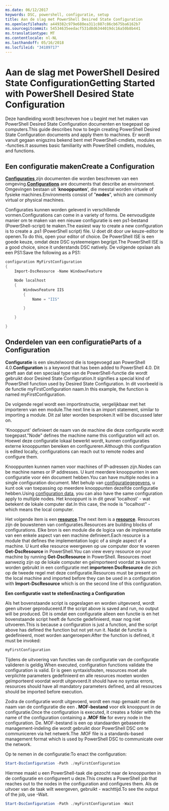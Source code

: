 ```yaml
---
ms.date: 06/12/2017
keywords: DSC, powershell, configuratie, setup
title: Aan de slag met PowerShell Desired State Configuration
ms.openlocfilehash: a449382c979e680ea311c887c86cb675ba6162b7
ms.sourcegitcommit: 54534635eedacf531d8d6344019dc16a50b8b441
ms.translationtype: MT
ms.contentlocale: nl-NL
ms.lasthandoff: 05/16/2018
ms.locfileid: "34189717"
---
```

# <a name="getting-started-with-powershell-desired-state-configuration"></a><span data-ttu-id="d8272-103">Aan de slag met PowerShell Desired State Configuration</span><span class="sxs-lookup"><span data-stu-id="d8272-103">Getting Started with PowerShell Desired State Configuration</span></span> #

<span data-ttu-id="d8272-104">Deze handleiding wordt beschreven hoe u begint met het maken van PowerShell Desired State Configuration documenten en toegepast op computers.</span><span class="sxs-lookup"><span data-stu-id="d8272-104">This guide describes how to begin creating PowerShell Desired State Configuration documents and apply them to machines.</span></span> <span data-ttu-id="d8272-105">Er wordt vanuit gegaan enigszins bekend bent met PowerShell-cmdlets, modules en -functies.</span><span class="sxs-lookup"><span data-stu-id="d8272-105">It assumes basic familiarity with PowerShell cmdlets, modules, and functions.</span></span>


## <a name="create-a-configuration"></a><span data-ttu-id="d8272-106">Een configuratie maken</span><span class="sxs-lookup"><span data-stu-id="d8272-106">Create a Configuration</span></span> ##

<span data-ttu-id="d8272-107">[**Configuraties** ](https://msdn.microsoft.com/powershell/dsc/configurations) zijn documenten die worden beschreven van een omgeving.</span><span class="sxs-lookup"><span data-stu-id="d8272-107">[**Configurations**](https://msdn.microsoft.com/powershell/dsc/configurations) are documents that describe an environment.</span></span> <span data-ttu-id="d8272-108">Omgevingen bestaan uit '**knooppunten**', die meestal worden virtuele of fysieke machines.</span><span class="sxs-lookup"><span data-stu-id="d8272-108">Environments consist of "**nodes**", which are commonly virtual or physical machines.</span></span>

<span data-ttu-id="d8272-109">Configuraties kunnen worden geleverd in verschillende vormen.</span><span class="sxs-lookup"><span data-stu-id="d8272-109">Configurations can come in a variety of forms.</span></span> <span data-ttu-id="d8272-110">De eenvoudigste manier om te maken van een nieuwe configuratie is een ps1-bestand (PowerShell-script) te maken.</span><span class="sxs-lookup"><span data-stu-id="d8272-110">The easiest way to create a new configuration is to create a .ps1 (PowerShell script) file.</span></span> <span data-ttu-id="d8272-111">U doet dit door uw keuze-editor te openen.</span><span class="sxs-lookup"><span data-stu-id="d8272-111">To do this, open your editor of choice.</span></span> <span data-ttu-id="d8272-112">De PowerShell ISE is een goede keuze, omdat deze DSC systeemeigen begrijpt.</span><span class="sxs-lookup"><span data-stu-id="d8272-112">The PowerShell ISE is a good choice, since it understands DSC natively.</span></span> <span data-ttu-id="d8272-113">De volgende opslaan als een PS1:</span><span class="sxs-lookup"><span data-stu-id="d8272-113">Save the following as a PS1:</span></span>

```powershell
configuration MyFirstConfiguration
{
    Import-DscResource -Name WindowsFeature

    Node localhost
    {
        WindowsFeature IIS
        {
            Name = "IIS"

        }

    }

}
```
## <a name="parts-of-a-configuration"></a><span data-ttu-id="d8272-114">Onderdelen van een configuratie</span><span class="sxs-lookup"><span data-stu-id="d8272-114">Parts of a Configuration</span></span> ##
<span data-ttu-id="d8272-115">**Configuratie** is een sleutelwoord die is toegevoegd aan PowerShell 4.0.</span><span class="sxs-lookup"><span data-stu-id="d8272-115">**Configuration** is a keyword that has been added to PowerShell 4.0.</span></span> <span data-ttu-id="d8272-116">Dit geeft aan dat een speciaal type van de PowerShell-functie die wordt gebruikt door Desired State Configuration.</span><span class="sxs-lookup"><span data-stu-id="d8272-116">It signifies a special kind of PowerShell function used by Desired State Configuration.</span></span> <span data-ttu-id="d8272-117">In dit voorbeeld is de functie myFirstConfiguration naam.</span><span class="sxs-lookup"><span data-stu-id="d8272-117">In this example, the function is named myFirstConfiguration.</span></span>

<span data-ttu-id="d8272-118">De volgende regel wordt een importinstructie, vergelijkbaar met het importeren van een module.</span><span class="sxs-lookup"><span data-stu-id="d8272-118">The next line is an import statement, similar to importing a module.</span></span> <span data-ttu-id="d8272-119">Dit zal later worden besproken.</span><span class="sxs-lookup"><span data-stu-id="d8272-119">It will be discussed later on.</span></span>

<span data-ttu-id="d8272-120">'Knooppunt' definieert de naam van de machine die deze configuratie wordt toegepast.</span><span class="sxs-lookup"><span data-stu-id="d8272-120">"Node" defines the machine name this configuration will act on.</span></span> <span data-ttu-id="d8272-121">Hoewel deze configuratie lokaal bewerkt wordt, kunnen configuraties externe knooppunten bereiken en configureren.</span><span class="sxs-lookup"><span data-stu-id="d8272-121">Although this configuration is edited locally, configurations can reach out to remote nodes and configure them.</span></span>

<span data-ttu-id="d8272-122">Knooppunten kunnen namen voor machines of IP-adressen zijn.</span><span class="sxs-lookup"><span data-stu-id="d8272-122">Nodes can be machine names or IP addresses.</span></span> <span data-ttu-id="d8272-123">U kunt meerdere knooppunten in een configuratie voor één document hebben.</span><span class="sxs-lookup"><span data-stu-id="d8272-123">You can have multiple nodes in a single configuration document.</span></span> <span data-ttu-id="d8272-124">Met behulp van [configuratiegegevens](https://msdn.microsoft.com/powershell/dsc/configdata), u kunt ook van toepassing op meerdere knooppunten dezelfde configuratie hebben.</span><span class="sxs-lookup"><span data-stu-id="d8272-124">Using [configuration data](https://msdn.microsoft.com/powershell/dsc/configdata), you can also have the same configuration apply to multiple nodes.</span></span> <span data-ttu-id="d8272-125">Het knooppunt is in dit geval 'localhost' - wat betekent de lokale computer dat.</span><span class="sxs-lookup"><span data-stu-id="d8272-125">In this case, the node is "localhost" - which means the local computer.</span></span>

<span data-ttu-id="d8272-126">Het volgende item is een [ **resource**](https://msdn.microsoft.com/powershell/dsc/resources).</span><span class="sxs-lookup"><span data-stu-id="d8272-126">The next item is a [**resource**](https://msdn.microsoft.com/powershell/dsc/resources).</span></span> <span data-ttu-id="d8272-127">Resources zijn de bouwstenen van configuraties.</span><span class="sxs-lookup"><span data-stu-id="d8272-127">Resources are building blocks of configurations.</span></span> <span data-ttu-id="d8272-128">Elke bron is een module die de logica van de implementatie van een enkele aspect van een machine definieert.</span><span class="sxs-lookup"><span data-stu-id="d8272-128">Each resource is a module that defines the implementation logic of a single aspect of a machine.</span></span> <span data-ttu-id="d8272-129">U kunt elke resource weergeven op uw computer door te voeren **Get-DscResource** in PowerShell.</span><span class="sxs-lookup"><span data-stu-id="d8272-129">You can view every resource on your machine by running **Get-DscResource** in PowerShell.</span></span> <span data-ttu-id="d8272-130">Resources moet aanwezig zijn op de lokale computer en geïmporteerd voordat ze kunnen worden gebruikt in een configuratie met **importeren DscResource** die zich op de tweede regel met deze configuratie.</span><span class="sxs-lookup"><span data-stu-id="d8272-130">Resources must be present on the local machine and imported before they can be used in a configuration with **Import-DscResource** which is on the second line of this configuration.</span></span>

<span data-ttu-id="d8272-131">**Een configuratie vast te stellen**</span><span class="sxs-lookup"><span data-stu-id="d8272-131">**Enacting a Configuration**</span></span>

<span data-ttu-id="d8272-132">Als het bovenstaande script is opgeslagen en worden uitgevoerd, wordt geen uitvoer geproduceerd.</span><span class="sxs-lookup"><span data-stu-id="d8272-132">If the script above is saved and run, no output will be produced.</span></span> <span data-ttu-id="d8272-133">Dit is omdat een configuratie alleen een functie is en het bovenstaande script heeft de functie gedefinieerd, maar nog niet uitvoeren.</span><span class="sxs-lookup"><span data-stu-id="d8272-133">This is because a configuration is just a function, and the script above has defined the function but not yet run it.</span></span> <span data-ttu-id="d8272-134">Nadat de functie is gedefinieerd, moet worden aangeroepen:</span><span class="sxs-lookup"><span data-stu-id="d8272-134">After the function is defined, it must be invoked:</span></span>
```powershell
myFirstConfiguration
```

<span data-ttu-id="d8272-135">Tijdens de uitvoering van functies van de configuratie van de configuratie valideren is geldig.</span><span class="sxs-lookup"><span data-stu-id="d8272-135">When executed, configuration functions validate the configuration is valid.</span></span> <span data-ttu-id="d8272-136">Er is geen syntaxisfouten, resources moet alle verplichte parameters gedefinieerd en alle resources moeten worden geïmporteerd voordat wordt uitgevoerd.</span><span class="sxs-lookup"><span data-stu-id="d8272-136">It should have no syntax errors, resources should have all mandatory parameters defined, and all resources should be imported before execution.</span></span>

<span data-ttu-id="d8272-137">Zodra de configuratie wordt uitgevoerd, wordt een map gemaakt met de naam van de configuratie die een **. MOF-bestand** voor elk knooppunt in de configuratie.</span><span class="sxs-lookup"><span data-stu-id="d8272-137">Once the configuration is executed, it creates a folder with the name of the configuration containing a **.MOF file** for every node in the configuration.</span></span> <span data-ttu-id="d8272-138">De. MOF-bestand is een op standaarden gebaseerde management-indeling die wordt gebruikt door PowerShell DSC om te communiceren via het netwerk.</span><span class="sxs-lookup"><span data-stu-id="d8272-138">The .MOF file is a standards-based management format which is used by PowerShell DSC to communicate over the network.</span></span>

<span data-ttu-id="d8272-139">Op te nemen in de configuratie:</span><span class="sxs-lookup"><span data-stu-id="d8272-139">To enact the configuration:</span></span>
```powershell
Start-DscConfiguration -Path ./myFirstConfiguration
```
<span data-ttu-id="d8272-140">Hiermee maakt u een PowerShell-taak die gezocht naar de knooppunten in de configuratie en configureert u deze.</span><span class="sxs-lookup"><span data-stu-id="d8272-140">This creates a PowerShell job that reaches out to the nodes in the configuration and configures them.</span></span> <span data-ttu-id="d8272-141">Als de uitvoer van de taak wilt weergeven, gebruikt - wachttijd.</span><span class="sxs-lookup"><span data-stu-id="d8272-141">To see the output of the job, use -Wait.</span></span>
```powershell
Start-DscConfiguration -Path ./myFirstConfiguration -Wait
```